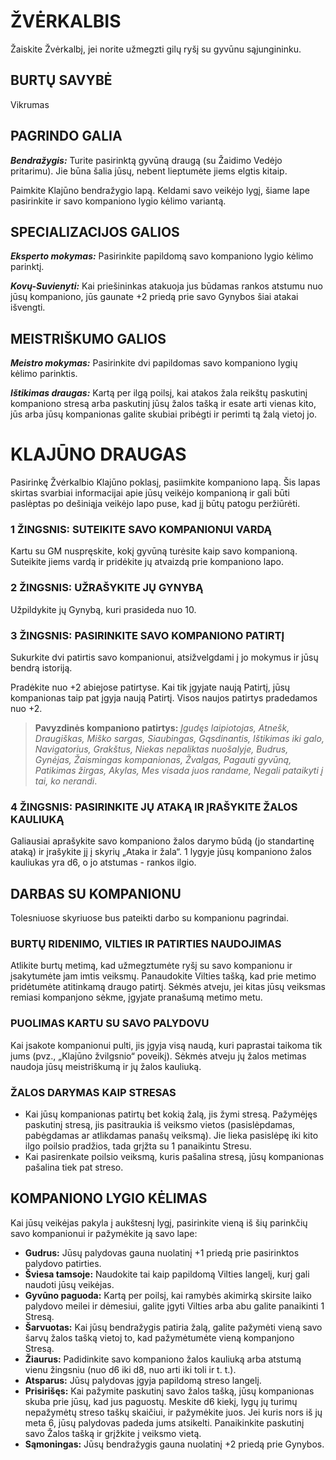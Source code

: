 # ŽVĖRKALBIS 

Žaiskite Žvėrkalbį, jei norite užmegzti gilų ryšį su gyvūnu sąjungininku.

## BURTŲ SAVYBĖ

Vikrumas

## PAGRINDO GALIA

***Bendražygis:*** Turite pasirinktą gyvūną draugą (su Žaidimo Vedėjo pritarimu). Jie būna šalia jūsų, nebent lieptumėte jiems elgtis kitaip.

Paimkite Klajūno bendražygio lapą. Keldami savo veikėjo lygį, šiame lape pasirinkite ir savo kompaniono lygio kėlimo variantą.

## SPECIALIZACIJOS GALIOS

***Eksperto mokymas:*** Pasirinkite papildomą savo kompaniono lygio kėlimo parinktį.

***Kovų-Suvienyti:*** Kai priešininkas atakuoja jus būdamas rankos atstumu nuo jūsų kompaniono, jūs gaunate +2 priedą prie savo Gynybos šiai atakai išvengti.

## MEISTRIŠKUMO GALIOS

***Meistro mokymas:*** Pasirinkite dvi papildomas savo kompaniono lygių kėlimo parinktis.

***Ištikimas draugas:*** Kartą per ilgą poilsį, kai atakos žala reikštų paskutinį kompaniono stresą arba paskutinį jūsų žalos tašką ir esate arti vienas kito, jūs arba jūsų kompanionas galite skubiai pribėgti ir perimti tą žalą vietoj jo.

# KLAJŪNO DRAUGAS

Pasirinkę Žvėrkalbio Klajūno poklasį, pasiimkite kompaniono lapą. Šis lapas skirtas svarbiai informacijai apie jūsų veikėjo kompanioną ir gali būti paslėptas po dešiniąja veikėjo lapo puse, kad jį būtų patogu peržiūrėti.

### 1 ŽINGSNIS: SUTEIKITE SAVO KOMPANIONUI VARDĄ

Kartu su GM nuspręskite, kokį gyvūną turėsite kaip savo kompanioną. Suteikite jiems vardą ir pridėkite jų atvaizdą prie kompaniono lapo.

### 2 ŽINGSNIS: UŽRAŠYKITE JŲ GYNYBĄ

Užpildykite jų Gynybą, kuri prasideda nuo 10.

### 3 ŽINGSNIS: PASIRINKITE SAVO KOMPANIONO PATIRTĮ

Sukurkite dvi patirtis savo kompanionui, atsižvelgdami į jo mokymus ir jūsų bendrą istoriją.

Pradėkite nuo +2 abiejose patirtyse. Kai tik įgyjate naują Patirtį, jūsų kompanionas taip pat įgyja naują Patirtį. Visos naujos patirtys pradedamos nuo +2.

> **Pavyzdinės kompaniono patirtys:** *Įgudęs laipiotojas, Atnešk, Draugiškas, Miško sargas, Siaubingas, Gąsdinantis, Ištikimas iki galo, Navigatorius, Grakštus, Niekas nepaliktas nuošalyje, Budrus, Gynėjas, Žaismingas kompanionas, Žvalgas, Pagauti gyvūną, Patikimas žirgas, Akylas, Mes visada juos randame, Negali pataikyti į tai, ko nerandi*.

### 4 ŽINGSNIS: PASIRINKITE JŲ ATAKĄ IR ĮRAŠYKITE ŽALOS KAULIUKĄ

Galiausiai aprašykite savo kompaniono žalos darymo būdą (jo standartinę ataką) ir įrašykite jį į skyrių „Ataka ir žala“. 1 lygyje jūsų kompaniono žalos kauliukas yra d6, o jo atstumas - rankos ilgio.

## DARBAS SU KOMPANIONU

Tolesniuose skyriuose bus pateikti darbo su kompanionu pagrindai.

### BURTŲ RIDENIMO, VILTIES IR PATIRTIES NAUDOJIMAS

Atlikite burtų metimą, kad užmegztumėte ryšį su savo kompanionu ir įsakytumėte jam imtis veiksmų. Panaudokite Vilties tašką, kad prie metimo pridėtumėte atitinkamą draugo patirtį. Sėkmės atveju, jei kitas jūsų veiksmas remiasi kompanjono sėkme, įgyjate pranašumą metimo metu.

### PUOLIMAS KARTU SU SAVO PALYDOVU

Kai įsakote kompanionui pulti, jis įgyja visą naudą, kuri paprastai taikoma tik jums (pvz., „Klajūno žvilgsnio“ poveikį). Sėkmės atveju jų žalos metimas naudoja jūsų meistriškumą ir jų žalos kauliuką.

### ŽALOS DARYMAS KAIP STRESAS

- Kai jūsų kompanionas patirtų bet kokią žalą, jis žymi stresą. Pažymėjęs paskutinį stresą, jis pasitraukia iš veiksmo vietos (pasislėpdamas, pabėgdamas ar atlikdamas panašų veiksmą). Jie lieka pasislėpę iki kito ilgo poilsio pradžios, tada grįžta su 1 panaikintu Stresu.
- Kai pasirenkate poilsio veiksmą, kuris pašalina stresą, jūsų kompanionas pašalina tiek pat streso.

## KOMPANIONO LYGIO KĖLIMAS

Kai jūsų veikėjas pakyla į aukštesnį lygį, pasirinkite vieną iš šių parinkčių savo kompanionui ir pažymėkite ją savo lape:

- **Gudrus:** Jūsų palydovas gauna nuolatinį +1 priedą prie pasirinktos palydovo patirties.
- **Šviesa tamsoje:** Naudokite tai kaip papildomą Vilties langelį, kurį gali naudoti jūsų veikėjas.
- **Gyvūno paguoda:** Kartą per poilsį, kai ramybės akimirką skirsite laiko palydovo meilei ir dėmesiui, galite įgyti Vilties arba abu galite panaikinti 1 Stresą.
- **Šarvuotas:** Kai jūsų bendražygis patiria žalą, galite pažymėti vieną savo šarvų žalos tašką vietoj to, kad pažymėtumėte vieną kompanjono Stresą.
- **Žiaurus:** Padidinkite savo kompaniono žalos kauliuką arba atstumą vienu žingsniu (nuo d6 iki d8, nuo arti iki toli ir t. t.).
- **Atsparus:** Jūsų palydovas įgyja papildomą streso langelį.
- **Prisirišęs:** Kai pažymite paskutinį savo žalos tašką, jūsų kompanionas skuba prie jūsų, kad jus paguostų. Meskite d6 kiekį, lygų jų turimų nepažymėtų streso taškų skaičiui, ir pažymėkite juos. Jei kuris nors iš jų meta 6, jūsų palydovas padeda jums atsikelti. Panaikinkite paskutinį savo Žalos tašką ir grįžkite į veiksmo vietą.
- **Sąmoningas:** Jūsų bendražygis gauna nuolatinį +2 priedą prie Gynybos.
